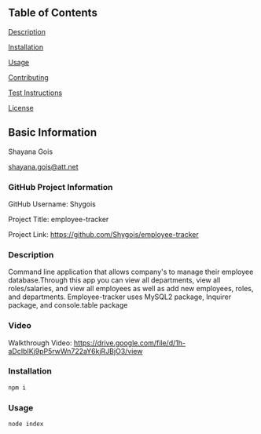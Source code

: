 ## Table of Contents 
[Description](#description)

[Installation](#installation)

[Usage](#usage)

[Contributing](#contributing)

[Test Instructions](#testinstructions)

[License](#license)

## Basic Information
Shayana Gois

shayana.gois@att.net
  

### GitHub Project Information
GitHub Username: Shygois
  
Project Title: employee-tracker
  
Project Link: https://github.com/Shygois/employee-tracker

<a name="description"></a>
### Description
Command line application that allows company's to manage their employee database.Through this app you can view all departments, view all roles/salaries, and view all employees as well as add new employees, roles, and departments. Employee-tracker uses MySQL2 package, Inquirer package, and console.table package


### Video
Walkthrough Video: https://drive.google.com/file/d/1h-aDcIbIKj9pP5rwWn722aY6kjRJBjO3/view

<a name="installation"></a>
### Installation
```bash 
npm i
```

<a name="usage"></a>
### Usage
```bash 
node index
```


